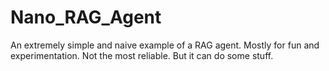 # Nano_RAG_Agent
An extremely simple and naive example of a RAG agent. Mostly for fun and experimentation.
Not the most reliable. But it can do some stuff.
